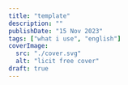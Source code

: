 ```yaml
---
title: "template"
description: ""
publishDate: "15 Nov 2023"
tags: ["what i use", "english"]
coverImage:
  src: "./cover.svg"
  alt: "licit free cover"
draft: true
---
```

